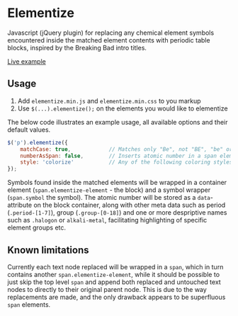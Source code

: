 # Elementize

Javascript (jQuery plugin) for replacing any chemical element symbols encountered inside the matched element contents with periodic table blocks, inspired by the Breaking Bad intro titles.

[Live example](http://dessibelle.github.io/elementize/example.html)

## Usage

1. Add `elementize.min.js` and `elementize.min.css` to you markup
2. Use `$(...).elementize();` on the elements you would like to elementize 

The below code illustrates an example usage, all available options and their default values.

```javascript
$('p').elementize({
    matchCase: true,            // Matches only "Be", not "BE", "be" or "bE"
    numberAsSpan: false,        // Inserts atomic number in a span element rather than data-attribute and :after pseudo-element
    style: 'colorize'           // Any of the following coloring styles: 'colorize', 'breaking-bad', 'clear'
});
```

Symbols found inside the matched elements will be wrapped in a container element (`span.elementize-element` - the block) and a symbol wrapper (`span.symbol` the symbol). The atomic number will be stored as a `data`-attribute on the block container, along with other meta data such as period (`.period-[1-7]`), group (`.group-[0-18]`) and one or more despriptive names such as `.halogon` or `alkali-metal`, facilitating highlighting of specific element groups etc.

## Known limitations

Currently each text node replaced will be wrapped in a `span`, which in turn contains another `span.elementize-element`, while it should be possible to just skip the top level `span` and append both replaced and untouched text nodes to directly to their original parent node. This is due to the way replacements are made, and the only drawback appears to be superfluous `span` elements.
